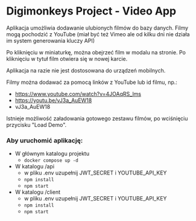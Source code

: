 # Digimonkeys Project - Video App

Aplikacja umożliwia dodawanie ulubionych filmów do bazy danych.
Filmy mogą pochodzić z YouTube (miał być też Vimeo ale od kilku dni nie działa im system generowania kluczy API)

Po kliknięciu w miniaturkę, można obejrzeć film w modalu na stronie. Po kliknięciu w tytuł film otwiera się w nowej karcie.

Aplikacja na razie nie jest dostosowana do urządzeń mobilnych.

Filmy można dodawać za pomocą linków z YouTube lub id filmu, np.:
 - https://www.youtube.com/watch?v=4JOAqRS_lms
 - https://youtu.be/vJ3a_AuEW18
 - vJ3a_AuEW18

Istnieje możliwość załadowania gotowego zestawu filmów, po wciśnięciu przycisku "Load Demo".

### Aby uruchomić aplikację:

 - W głównym katalogu projektu
     - `docker compose up -d`
 - W katalogu /api
     - w pliku .env uzupełnij JWT_SECRET i YOUTUBE_API_KEY
     - `npm install`
     - `npm start`
 - W katalogu /client
     - w pliku .env uzupełnij JWT_SECRET i YOUTUBE_API_KEY
     - `npm install`
     - `npm start`
